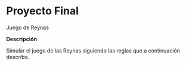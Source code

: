# Proyecto Final
Juego de Reynas


**Descripción**

Simular el juego de las Reynas siguiendo las reglas que a continuación describo.

